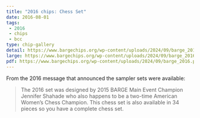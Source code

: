 ```yaml
---
title: "2016 chips: Chess Set"
date: 2016-08-01
tags:
 - 2016
 - chips
 - bcc
type: chip-gallery
detail: https://www.bargechips.org/wp-content/uploads/2024/09/barge_2016_detail.png
large: https://www.bargechips.org/wp-content/uploads/2024/09/barge_2016.jpg
pdf: https://www.bargechips.org/wp-content/uploads/2024/09/barge_2016.pdf
---
```


From the 2016 message that announced the sampler sets were available:

> The 2016 set was designed by 2015 BARGE Main Event Champion Jennifer Shahade
> who also happens to be a two-time American Women&#8217;s Chess Champion. This
> chess set is also available in 34 pieces so you have a complete chess set.
